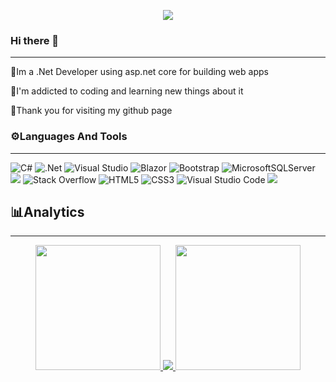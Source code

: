 

<p align="center">
  <img src="https://user-images.githubusercontent.com/90219535/173124316-6f271082-6e25-4e49-929b-6389dcbefd3f.gif"/>
</p>
  
### Hi there 👋
___________________________
👋Im a .Net Developer using asp.net core for building web apps

📔I'm addicted to coding and learning new things about it

🙏Thank you for visiting my github page
<!--
Here are some ideas to get you started:

- 🔭 I’m currently working on ...
- 🌱 I’m currently learning ...
- 👯 I’m looking to collaborate on ...
- 🤔 I’m looking for help with ...
- 💬 Ask me about ...
- 📫 How to reach me: ...
- 😄 Pronouns: ...
- ⚡ Fun fact: ...
-->
### ⚙️Languages And Tools
_______________________________
![C#](https://img.shields.io/badge/c%23-%23239120.svg?style=for-the-badge&logo=c-sharp&logoColor=white)
![.Net](https://img.shields.io/badge/.NET-5C2D91?style=for-the-badge&logo=.net&logoColor=white)
![Visual Studio](https://img.shields.io/badge/Visual%20Studio-5C2D91.svg?style=for-the-badge&logo=visual-studio&logoColor=white)
![Blazor](https://img.shields.io/badge/blazor-%235C2D91.svg?style=for-the-badge&logo=blazor&logoColor=white)
![Bootstrap](https://img.shields.io/badge/bootstrap-%23563D7C.svg?style=for-the-badge&logo=bootstrap&logoColor=white)
![MicrosoftSQLServer](https://img.shields.io/badge/Microsoft%20SQL%20Sever-CC2927?style=for-the-badge&logo=microsoft%20sql%20server&logoColor=white)
<img src="https://img.shields.io/badge/javascript-%23F7DF1E.svg?&style=for-the-badge&logo=javascript&logoColor=black" />
![Stack Overflow](https://img.shields.io/badge/-Stackoverflow-FE7A16?style=for-the-badge&logo=stack-overflow&logoColor=white)
![HTML5](https://img.shields.io/badge/html5-%23E34F26.svg?style=for-the-badge&logo=html5&logoColor=white)
![CSS3](https://img.shields.io/badge/css3-%231572B6.svg?style=for-the-badge&logo=css3&logoColor=white)
![Visual Studio Code](https://img.shields.io/badge/Visual%20Studio%20Code-0078d7.svg?style=for-the-badge&logo=visual-studio-code&logoColor=white)
<img src="https://img.shields.io/badge/git-%23F05032.svg?&style=for-the-badge&logo=git&logoColor=white" />

## 📊Analytics
_______________________________

<p align="center">
 <a href="https://github.com/AmirHosseinAkb">
    <img src="https://github-readme-stats.vercel.app/api?username=AmirHosseinAkb&show_icons=true&theme=radical&hide_border=true" height="200em" />
    <img src="http://github-readme-streak-stats.herokuapp.com?user=AmirHosseinAkb&theme=radical&hide_border=true"/>
 </a>
  <a href="https://github.com/AmirHosseinAkb">
   <img src="https://github-readme-stats.vercel.app/api/top-langs/?username=AmirHosseinAkb&layout=compact&theme=radical&hide_border=true" height="200em"/>
  </a>
</p>


  



  









